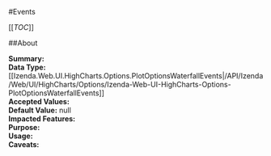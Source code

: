#Events

[[_TOC_]]

##About

**Summary:**   
**Data Type:** [[Izenda.Web.UI.HighCharts.Options.PlotOptionsWaterfallEvents|/API/Izenda/Web/UI/HighCharts/Options/Izenda-Web-UI-HighCharts-Options-PlotOptionsWaterfallEvents]]  
**Accepted Values:**   
**Default Value:** null  
**Impacted Features:**   
**Purpose:**   
**Usage:**   
**Caveats:**   

